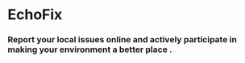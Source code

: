 # EchoFix
### Report your local issues online and actively participate in making your environment a better place .
